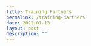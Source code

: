 ```yaml
---
title: Training Partners
permalink: /training-partners
date: 2022-01-13
layout: post
description: ""
---
```

